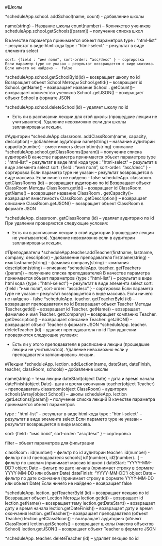 #Школы

*scheduleApp.school. addSchool(name, count)  -  добавление школы

name(string) – Название школы
count(number) – Количкство учеников
scheduleApp.school.getSchools([param]) – получение списка школ

В качестве параметра принимается объект параметров
	type : "html-list" – результат в виде html кода
	type : "html-select" – результат в виде элемента select

	sort: {field : “имя поля”, sort-order: “asc/desc” } - сортировка
	Если параметр type не указан – результат возвращается в виде массива.
	Если ничего не найдено -  false

*scheduleApp.school.getSchoolById(id) – возвращает школу по id
Возвращает объект School
Методы 
School.getId() – возвращает id
School. getName() – возвращает название 
School . getCount()– возвращает количество учеников
School .getJSON() – возвращает объект School в формате JSON

*scheduleApp.school.deleteSchool(id) – удаляет школу по id
- Есть ли в расписании лекции для этой школы (прошедшие лекции не учитываются). Удаление невозможно если для школы запланированы лекции.


#Аудитории
*scheduleApp.classroom. addClassRoom(name, capacity, description) – добавление аудитории
	name(string) – название аудитории
	capacity(number) – вместимость
	description(string)-описание
*scheduleApp.school.getClassRooms([param]) – получение списка аудиторий
В качестве параметра принимается объект параметров
type : "html-list" – результат в виде html кода
type : "html-select" – результат в виде элемента select
sort: {field : “имя поля”, sort-order: “asc/desc” } - сортировка
Если параметр type не указан – результат возвращается в виде массива.
Если ничего не найдено -  false
scheduleApp. classroom. getClassRooms (id) – возвращает аудиторию по id
Возвращает объект ClassRoom
Методы 
ClassRoom.getId() – возвращает id
ClassRoom. getName() – возвращает название 
ClassRoom . getCapacity()– возвращает  вместимость
ClassRoom .getDescription() – возвращает описание
ClassRoom.getJSON() – возвращает объект ClassRoom в формате JSON

*scheduleApp. classroom. getClassRooms (id) – удаляет аудиторию по id
При удалении проверяются следующие условия:
- Есть ли в расписании лекции в этой аудитории (прошедшие лекции не учитываются). Удаление невозможно если в аудитории запланированы лекции.


#Преподаватели
*scheduleApp.teacher.addTeacher(firstname, lastname, company, description) – добавление преподавателя
firstname(string) - имя
lastname(string) - фамилия
company(string) - компания
description(string) – описание
*scheduleApp. teacher. getTeachers ([param]) – получение списка преподавателей
В качестве параметра принимается объект параметров
{type : "html-list"} – результат в виде html кода
{type : "html-select"} – результат в виде элемента select
sort: {field : “имя поля”, sort-order: “asc/desc” } - сортировка
Если параметр type не указан – результат возвращается в виде массива.
Если ничего не найдено -  false
*scheduleApp. teacher. getTeacherById (id) – возвращает преподавателя по id
	Возвращает объект Teacher
Методы 
Teacher.getId() – возвращает id
Teacher. getName() – возвращает фамилию и имя 
Teacher. getCompany() – возвращает компанию
Teacher. getDescription() – возвращает описание
Teacher. getJSON() – возвращает объект Teacher в формате JSON
*scheduleApp. teacher. deleteTeacher (id) – удаляет преподавателя по id
При удалении проверяются следующие условия:
- Есть ли у этого преподавателя в расписании лекции (прошедшие лекции не учитываются). Удаление невозможно если у преподавателя запланированы лекции.

#Лекции
*scheduleApp. lection. addLection(name, dateStart, dateFinish, teacher, classRoom, schools) – добавление школы

name(string) – тема лекции
dateStart(object Date) – дата и время начала
dateFinish(object Date)- дата и время окончания
teacher(object Teacher) - преподаватель
classroom(object ClassRoom) - аудитория
schools(Array[object School]) – школы
scheduleApp. lection .getLections([param]) – получение списка лекций
В качестве параметра принимается объект параметров

type : "html-list" – результат в виде html кода
type : "html-select" – результат в виде элемента select
Если параметр type не указан – результат возвращается в виде массива.

sort: {field : “имя поля”, sort-order: “asc/desc” } – сортировка

filter – объект параметров для фильтрации

classRoom : id(number) - фильтр по id аудитории
teacher: id(number) - фильтр по id преподавателя
schools[ id1(number), id2(number).. ] – фильтр по школам (принимает массив id школ )
dateStart: “YYYY-MM-DD”/ object Date – фильтр по дате начала (принимает строку в формате YYYY-MM-DD или объект Date)
dateFinish: “YYYY-MM-DD”/ object Date – фильтр по дате окончания (принимает строку в формате YYYY-MM-DD или объект Date)
Если ничего не найдено - возвращает false

*scheduleApp. lection. getTeacherById (id) – возвращает лекцию по id
Возвращает объект Lection
Методы 
lection.getId() – возвращает id
lection.getName() – возвращает тему 
lection.getDateStart() – возвращает дату и время начала
lection.getDateFinish() – возвращает дату и время окончания
lection. getTeacher()– возвращает преподавателя (объект Teacher)
lection.getClassRoom() – возвращает аудиторию (объект ClassRoom)
lection.getSchools() – возвращает школы (массив объектов School)
lection.getJSON() – возвращает объект Teacher в формате JSON

*scheduleApp. teacher. deleteTeacher (id) – удаляет лекцию по id 

